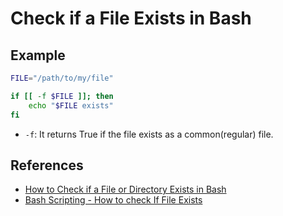 # Check if a File Exists in Bash

## Example

```bash
FILE="/path/to/my/file"

if [[ -f $FILE ]]; then
    echo "$FILE exists"
fi
```

* `-f`: It returns True if the file exists as a common(regular) file.

## References
* [How to Check if a File or Directory Exists in Bash](https://linuxize.com/post/bash-check-if-file-exists/)
* [Bash Scripting - How to check If File Exists](https://www.geeksforgeeks.org/bash-scripting-how-to-check-if-file-exists/)

